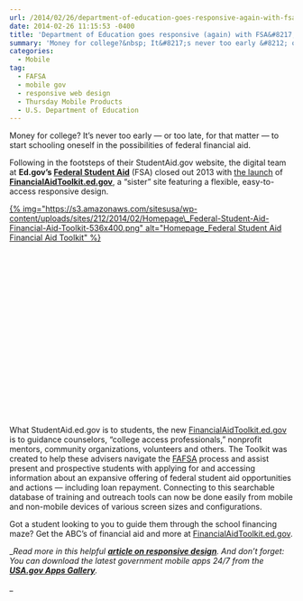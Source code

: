 ```yaml
---
url: /2014/02/26/department-of-education-goes-responsive-again-with-fsas-new-financial-aid-toolkit/
date: 2014-02-26 11:15:53 -0400
title: 'Department of Education goes responsive (again) with FSA&#8217;s new Financial Aid Toolkit'
summary: 'Money for college?&nbsp; It&#8217;s never too early &#8212; or too late, for that matter &#8212; to start schooling oneself in the possibilities of federal financial aid. Following in the footsteps of their StudentAid.gov website, the digital team at&nbsp; Ed.gov&#8217;s Federal Student Aid (FSA) closed out 2013 with the launch of FinancialAidToolkit.ed.gov, a &#8220;sister&#8221; site featuring'
categories:
  - Mobile
tag:
  - FAFSA
  - mobile gov
  - responsive web design
  - Thursday Mobile Products
  - U.S. Department of Education
---
```


Money for college? It&#8217;s never too early &#8212; or too late, for that matter &#8212; to start schooling oneself in the possibilities of federal financial aid.

Following in the footsteps of their StudentAid.gov website, the digital team at **Ed.gov&#8217;s <a href="http://studentaid.ed.gov" target="_blank">Federal Student Aid</a>** (FSA) closed out 2013 with [the launch](http://www.ed.gov/news/press-releases/new-financial-aid-toolkit-part-departments-efforts-improve-college-access-and-af) of **<a href="http://financialaidtoollkit.ed.gov" target="_blank">FinancialAidToolkit.ed.gov</a>**, a &#8220;sister&#8221; site featuring a flexible, easy-to-access responsive design.

[{% img="https://s3.amazonaws.com/sitesusa/wp-content/uploads/sites/212/2014/02/Homepage\_Federal-Student-Aid-Financial-Aid-Toolkit-536x400.png" alt="Homepage\_Federal Student Aid Financial Aid Toolkit" %}](https://s3.amazonaws.com/sitesusa/wp-content/uploads/sites/212/2014/02/Homepage_Federal-Student-Aid-Financial-Aid-Toolkit.png)

&nbsp;

&nbsp;

&nbsp;

&nbsp;

&nbsp;

&nbsp;

&nbsp;

&nbsp;

&nbsp;

&nbsp;

What StudentAid.ed.gov is to students, the new <a href="http://www.newbrandanalytics.com/thankyou.php" target="_blank">FinancialAidToolkit.ed.gov</a> is to guidance counselors, &#8220;college access professionals,&#8221; nonprofit mentors, community organizations, volunteers and others. The Toolkit was created to help these advisers navigate the [FAFSA](http://financialaidtoolkit.ed.gov/tk/learn/fafsa.jsp) process and assist present and prospective students with applying for and accessing information about an expansive offering of federal student aid opportunities and actions &#8212; including loan repayment. Connecting to this searchable database of training and outreach tools can now be done easily from mobile and non-mobile devices of various screen sizes and configurations.

Got a student looking to you to guide them through the school financing maze? Get the ABC&#8217;s of financial aid and more at [FinancialAidToolkit.ed.gov](http://financialaidtoolkit.ed.gov/tk/).

__Read more in this helpful **[article on responsive design](https://www.WHATEVER/2013/06/11/responsive-design/ "Responsive Design Overview, Resources and Tools")**. And don’t forget: You can download the latest government mobile apps 24/7 from the **[USA.gov Apps Gallery](http://apps.usa.gov/)**._
  
_ 

&nbsp;

&nbsp;